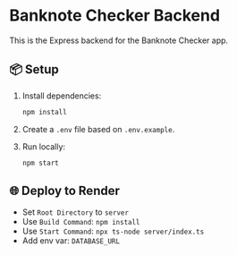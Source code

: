 # Banknote Checker Backend

This is the Express backend for the Banknote Checker app.

## 📦 Setup

1. Install dependencies:
   ```bash
   npm install
   ```

2. Create a `.env` file based on `.env.example`.

3. Run locally:
   ```bash
   npm start
   ```

## 🌐 Deploy to Render

- Set `Root Directory` to `server`
- Use `Build Command`: `npm install`
- Use `Start Command`: `npx ts-node server/index.ts`
- Add env var: `DATABASE_URL`

